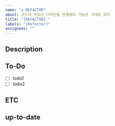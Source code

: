 ```yaml
---
name: "⚒️ REFACTOR"
about: 코드의 구조나 디자인을 변경하되 기능은 그대로 유지
title: "[REFACTOR] "
labels: "[Refactor]"
assignees: ""
---
```


## Description

<!-- 어떤 코드를 리팩토링 중인지 작성해주세요. -->

## To-Do

- [ ] todo1
- [ ] todo2

## ETC

<!-- 기타 알려야 하는 상황을 적어주세요 -->

## up-to-date

<!-- 작업이 완료 예정인 시점을 적어주세요 -->
